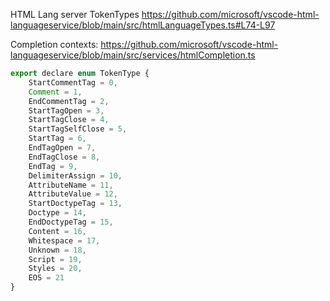 HTML Lang server TokenTypes https://github.com/microsoft/vscode-html-languageservice/blob/main/src/htmlLanguageTypes.ts#L74-L97

Completion contexts: https://github.com/microsoft/vscode-html-languageservice/blob/main/src/services/htmlCompletion.ts

```javascript
export declare enum TokenType {
    StartCommentTag = 0,
    Comment = 1,
    EndCommentTag = 2,
    StartTagOpen = 3,
    StartTagClose = 4,
    StartTagSelfClose = 5,
    StartTag = 6,
    EndTagOpen = 7,
    EndTagClose = 8,
    EndTag = 9,
    DelimiterAssign = 10,
    AttributeName = 11,
    AttributeValue = 12,
    StartDoctypeTag = 13,
    Doctype = 14,
    EndDoctypeTag = 15,
    Content = 16,
    Whitespace = 17,
    Unknown = 18,
    Script = 19,
    Styles = 20,
    EOS = 21
}
```
